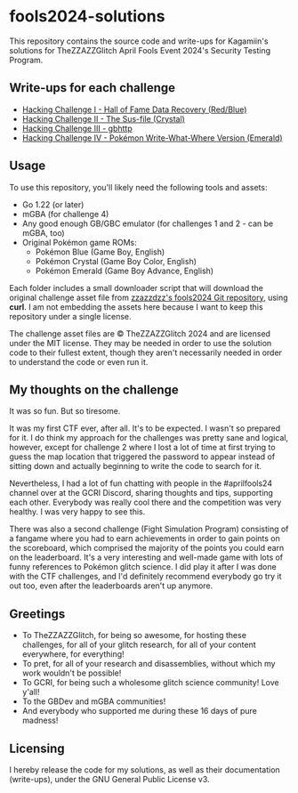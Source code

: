 # fools2024-solutions

This repository contains the source code and write-ups for Kagamiin's solutions for TheZZAZZGlitch April Fools Event 2024's Security Testing Program.

## Write-ups for each challenge

- [Hacking Challenge I - Hall of Fame Data Recovery (Red/Blue)](/challenge-1/README.md)
- [Hacking Challenge II - The Sus-file (Crystal)](/challenge-2/README.md)
- [Hacking Challenge III - gbhttp](/challenge-3/README.md)
- [Hacking Challenge IV - Pokémon Write-What-Where Version (Emerald)](/challenge-4/README.md)

## Usage

To use this repository, you'll likely need the following tools and assets:

- Go 1.22 (or later)
- mGBA (for challenge 4)
- Any good enough GB/GBC emulator (for challenges 1 and 2 - can be mGBA, too)
- Original Pokémon game ROMs:
  - Pokémon Blue (Game Boy, English)
  - Pokémon Crystal (Game Boy Color, English)
  - Pokémon Emerald (Game Boy Advance, English)

Each folder includes a small downloader script that will download the original challenge asset file from [zzazzdzz's fools2024 Git repository](https://github.com/zzazzdzz/fools2024), using **curl**. I am not embedding the assets here because I want to keep this repository under a single license.

The challenge asset files are © TheZZAZZGlitch 2024 and are licensed under the MIT license. They may be needed in order to use the solution code to their fullest extent, though they aren't necessarily needed in order to understand the code or even run it.

## My thoughts on the challenge

It was so fun. But so tiresome.

It was my first CTF ever, after all. It's to be expected. I wasn't so prepared for it. I do think my approach for the challenges was pretty sane and logical, however, except for challenge 2 where I lost a lot of time at first trying to guess the map location that triggered the password to appear instead of sitting down and actually beginning to write the code to search for it.

Nevertheless, I had a lot of fun chatting with people in the #aprilfools24 channel over at the GCRI Discord, sharing thoughts and tips, supporting each other. Everybody was really cool there and the competition was very healthy. I was very happy to see this.

There was also a second challenge (Fight Simulation Program) consisting of a fangame where you had to earn achievements in order to gain points on the scoreboard, which comprised the majority of the points you could earn on the leaderboard. It's a very interesting and well-made game with lots of funny references to Pokémon glitch science. I did play it after I was done with the CTF challenges, and I'd definitely recommend everybody go try it out too, even after the leaderboards aren't up anymore.

## Greetings

- To TheZZAZZGlitch, for being so awesome, for hosting these challenges, for all of your glitch research, for all of your content everywhere, for everything!
- To pret, for all of your research and disassemblies, without which my work wouldn't be possible!
- To GCRI, for being such a wholesome glitch science community! Love y'all!
- To the GBDev and mGBA communities!
- And everybody who supported me during these 16 days of pure madness!

## Licensing

I hereby release the code for my solutions, as well as their documentation (write-ups), under the GNU General Public License v3.
